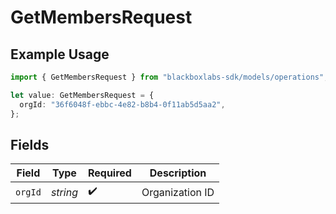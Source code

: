 # GetMembersRequest

## Example Usage

```typescript
import { GetMembersRequest } from "blackboxlabs-sdk/models/operations";

let value: GetMembersRequest = {
  orgId: "36f6048f-ebbc-4e82-b8b4-0f11ab5d5aa2",
};
```

## Fields

| Field              | Type               | Required           | Description        |
| ------------------ | ------------------ | ------------------ | ------------------ |
| `orgId`            | *string*           | :heavy_check_mark: | Organization ID    |